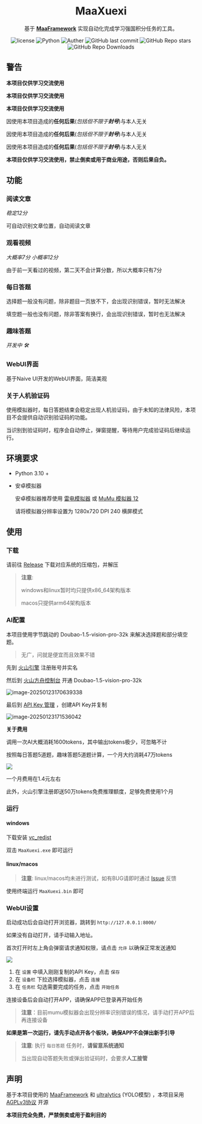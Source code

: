 
<div align="center">

# MaaXuexi

基于 **[MaaFramework](https://github.com/MaaXYZ/MaaFramework)** 实现自动化完成学习强国积分任务的工具。

</div>

<p align="center">
  <img alt="license" src="https://img.shields.io/github/license/ravizhan/MaaXuexi">
  <img alt="Python" src="https://img.shields.io/badge/Python 3.12-3776AB?logo=python&logoColor=white">
  <img alt="Auther" src="https://img.shields.io/badge/code%20by-ravi-127fca">
  <img alt="GitHub last commit" src="https://img.shields.io/github/last-commit/ravizhan/MaaXuexi">
  <img alt="GitHub Repo stars" src="https://img.shields.io/github/stars/ravizhan/MaaXuexi">
  <img alt="GitHub Repo Downloads" src="https://img.shields.io/github/downloads/ravizhan/MaaXuexi/total?style=social">
</p>

## 警告

**本项目仅供学习交流使用**

**本项目仅供学习交流使用**

**本项目仅供学习交流使用**

因使用本项目造成的**任何后果**(*包括但不限于**封号***)与本人无关

因使用本项目造成的**任何后果**(*包括但不限于**封号***)与本人无关

因使用本项目造成的**任何后果**(*包括但不限于**封号***)与本人无关

**本项目仅供学习交流使用，禁止倒卖或用于商业用途，否则后果自负。**

## 功能
### 阅读文章
*稳定12分*

可自动识别文章位置，自动阅读文章
### 观看视频
*大概率7分 小概率12分*

由于前一天看过的视频，第二天不会计算分数，所以大概率只有7分 
### 每日答题
选择题一般没有问题，除非题目一页放不下，会出现识别错误，暂时无法解决

填空题一般也没有问题，除非答案有换行，会出现识别错误，暂时也无法解决
### 趣味答题
*开发中 🛠️*
### WebUI界面
基于Naive UI开发的WebUI界面，简洁美观
### 关于人机验证码
使用模拟器时，每日答题结束会稳定出现人机验证码，由于未知的法律风险，本项目不会提供自动识别验证码的功能。

当识别到验证码时，程序会自动停止，弹窗提醒，等待用户完成验证码后继续运行。
## 环境要求

- Python 3.10 +

- 安卓模拟器

  安卓模拟器推荐使用 [雷电模拟器](https://www.ldmnq.com/) 或 [MuMu 模拟器 12](https://mumu.163.com/)
  
  请将模拟器分辨率设置为 1280x720 DPI 240 横屏模式

## 使用

### 下载
请前往 [Release](https://github.com/ravizhan/MaaXuexi/releases) 下载对应系统的压缩包，并解压
> **注意**: 
> 
> windows和linux暂时均只提供x86_64架构版本
> 
> macos只提供arm64架构版本

### AI配置

本项目使用字节跳动的 Doubao-1.5-vision-pro-32k 来解决选择题和部分填空题。
> 无广，问就是便宜而且效果不错

先到 [火山引擎](https://www.volcengine.com/) 注册账号并实名

然后到 [火山方舟控制台](https://console.volcengine.com/ark/region:ark+cn-beijing/openManagement) 开通 Doubao-1.5-vision-pro-32k 

![image-20250123170639338](https://img.ravi.top/img/4e1072e68a1f0a9892e8fb248619be4c.png)

最后到 [API Key 管理](https://console.volcengine.com/ark/region:ark+cn-beijing/apiKey) ，创建API Key并复制

![image-20250123171536042](https://img.ravi.top/img/543d40dfb2c2e28423652befabc4a3ba.png)

**关于费用**

调用一次AI大概消耗1600tokens，其中输出tokens极少，可忽略不计

按照每日答题5道题，趣味答题5道题计算，一个月大约消耗47万tokens

![](https://img.ravi.top/img/ced39313100f7e59538ea989b8d3374b.png)

一个月费用在1.4元左右

此外，火山引擎注册即送50万tokens免费推理额度，足够免费使用1个月

### 运行
#### windows
下载安装 [vc_redist](https://aka.ms/vs/17/release/vc_redist.x64.exe)

双击 `MaaXuexi.exe` 即可运行
#### linux/macos
> **注意**: linux/macos均未进行测试，如有BUG请即时通过 [Issue](https://github.com/ravizhan/MaaXuexi/issues) 反馈

使用终端运行 `MaaXuexi.bin` 即可
### WebUI设置
启动成功后会自动打开浏览器，跳转到 `http://127.0.0.1:8000/`

如果没有自动打开，请手动输入地址。

首次打开时左上角会弹窗请求通知权限，请点击 `允许` 以确保正常发送通知

![](https://img.ravi.top/img/470c7498ff549abdb61f820522ace6f9.png)

1. 在 `设置` 中填入刚刚复制的API Key，点击 `保存`
2. 在 `设备栏` 下拉选择模拟器，点击 `连接`
3. 在 `任务栏` 勾选需要完成的任务，点击 `开始任务`

连接设备后会自动打开APP，请确保APP已登录再开始任务
> **注意**：目前mumu模拟器会出现分辨率识别错误的情况，请手动打开APP后再连接设备

**如果是第一次运行，请先手动点开各个板块，确保APP不会弹出新手引导**

> **注意**: 执行 `每日答题` 任务时，**请留意系统通知**
> 
> 当出现自动答题失败或弹出验证码时，会要求**人工接管**
> 
## 声明

基于本项目使用的 [MaaFramework](https://pypi.org/project/MaaFw/) 和 [ultralytics](https://github.com/ultralytics/ultralytics) (YOLO模型) ，本项目采用 [AGPLv3协议](https://github.com/ravizhan/MaaXuexi/blob/main/LICENSE) 开源

**本项目完全免费，严禁倒卖或用于盈利目的**